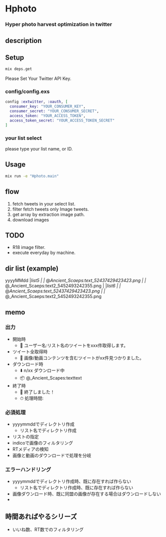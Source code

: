 # Hphoto

### Hyper photo harvest optimization in twitter 

## description


## Setup

```zsh
mix deps.get
```

Please Set Your Twitter API Key.

### config/config.exs

```elixir
config :extwitter, :oauth, [
  consumer_key: "YOUR_CONSUMER_KEY",
  consumer_secret: "YOUR_CONSUMER_SECRET",
  access_token: "YOUR_ACCESS_TOKEN",
  access_token_secret: "YOUR_ACCESS_TOKEN_SECRET"
]
```

### your list select

please type your list name, or ID.

## Usage

```zsh
mix run -e "Hphoto.main"
```

## flow

1. fetch tweets in your select list.
2. filter fetch tweets only Image tweets. 
3. get array by extraction image path.
4. download images

## TODO

- R18 image filter.
- execute everyday by machine.


## dir list (example)
yyyyMMdd
|_list5
|  |_ @_Ancient_Scaeps:text_52437429423423.png
|  |_ @_Ancient_Scaeps:text2_5452493242355.png
|
|_list6
|  |_ @_Ancient_Scaeps:text_52437429423423.png
|  |_ @_Ancient_Scaeps:text2_5452493242355.png

## memo

### 出力
- 開始時
  - 🐥 ユーザー名:リスト名のツイートをxxx件取得します。
- ツイート全取得時
  - 🔗 画像/動画コンテンツを含むツイートがxx件見つかりました。
- ダウンロード時
  - ⬇️ n/xx ダウンロード中
  - 📦 @_Ancient_Scapes:texttext
- 終了時
  - 👊 終了しました！
  - ⏱ 処理時間:
  
### 必須処理
- yyyymmddでディレクトリ作成
  - リスト名でディレクトリ作成
- リストの指定
- indicoで画像のフィルタリング
- RTメディアの検知
- 画像と動画のダウンロードで処理を分岐

### エラーハンドリング
- yyyymmddでディレクトリ作成時、既に存在すれば作らない
  - リスト名でディレクトリ作成時、既に存在すれば作らない
- 画像ダウンロード時、既に同盟の画像が存在する場合はダウンロードしない
- 

## 時間あればやるシリーズ

- いいね数、RT数でのフィルタリング
